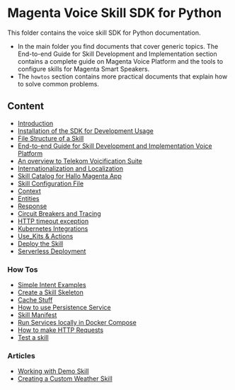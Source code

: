 # Magenta Voice Skill SDK for Python

This folder contains the voice skill SDK for Python documentation.

* In the main folder you find documents that cover generic topics. The End-to-end Guide for Skill Development and Implementation section contains a complete guide on Magenta Voice Platform and the tools to configure skills for Magenta Smart Speakers.
* The `howtos` section contains more practical documents that explain how to solve common problems.
 

## Content

- [Introduction](intro.md)
- [Installation of the SDK for Development Usage](install.md)
- [File Structure of a Skill](skill_structure.md)
- [End-to-end Guide for Skill Development and Implementation Voice Platform](external_developers.md)
- [An overview to Telekom Voicification Suite](tvs.md)
- [Internationalization and Localization](i18n.md)
- [Skill Catalog for Hallo Magenta App](catalog.md)
- [Skill Configuration File](config.md)
- [Context](context.md)
- [Entities](entities.md)
- [Response](response.md)
- [Circuit Breakers and Tracing](tracing.md)
- [HTTP timeout exception](http_timeout_exception.md)
- [Kubernetes Integrations](k8s.md)
- [Use_Kits & Actions](use_kits_and_actions.md)
- [Deploy the Skill](running.md)
- [Serverless Deployment](serverless.md)

### How Tos

- [Simple Intent Examples](howtos/intent_example.md)
- [Create a Skill Skeleton](howtos/create_new_skill.md)
- [Cache Stuff](howtos/cache_stuff.md)
- [How to use Persistence Service](howtos/persistence_service.md)
- [Skill Manifest](howtos/skill_manifest.md)
- [Run Services locally in Docker Compose](howtos/local_services.md)
- [How to make HTTP Requests](howtos/make_http_requests.md)
- [Test a skill](howtos/testing.md)

### Articles

- [Working with Demo Skill](articles/demo_skill.md)
- [Creating a Custom Weather Skill](articles/weather_skill.md)

